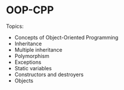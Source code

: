 # OOP-CPP
Topics:
- Concepts of Object-Oriented Programming
- Inheritance
- Multiple inheritance
- Polymorphism
- Exceptions
- Static variables
- Constructors and destroyers
- Objects
